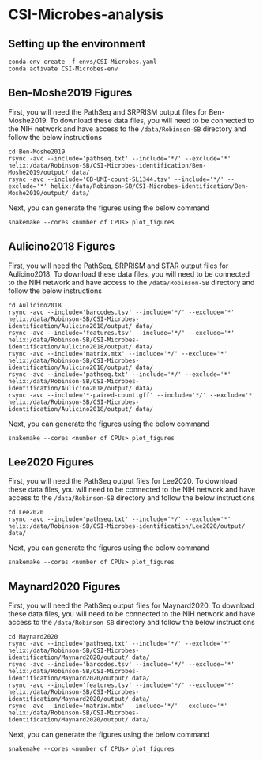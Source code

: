 # CSI-Microbes-analysis

## Setting up the environment

```
conda env create -f envs/CSI-Microbes.yaml
conda activate CSI-Microbes-env
```

## Ben-Moshe2019 Figures

First, you will need the PathSeq and SRPRISM output files for Ben-Moshe2019. To download these data files, you will need to be connected to the NIH network and have access to the `/data/Robinson-SB` directory and follow the below instructions

```
cd Ben-Moshe2019
rsync -avc --include='pathseq.txt' --include='*/' --exclude='*' helix:/data/Robinson-SB/CSI-Microbes-identification/Ben-Moshe2019/output/ data/
rsync -avc --include='CB-UMI-count-SL1344.tsv' --include='*/' --exclude='*' helix:/data/Robinson-SB/CSI-Microbes-identification/Ben-Moshe2019/output/ data/
```

Next, you can generate the figures using the below command

```
snakemake --cores <number of CPUs> plot_figures
```

## Aulicino2018 Figures

First, you will need the PathSeq, SRPRISM and STAR output files for Aulicino2018. To download these data files, you will need to be connected to the NIH network and have access to the `/data/Robinson-SB` directory and follow the below instructions

```
cd Aulicino2018
rsync -avc --include='barcodes.tsv' --include='*/' --exclude='*' helix:/data/Robinson-SB/CSI-Microbes-identification/Aulicino2018/output/ data/
rsync -avc --include='features.tsv' --include='*/' --exclude='*' helix:/data/Robinson-SB/CSI-Microbes-identification/Aulicino2018/output/ data/
rsync -avc --include='matrix.mtx' --include='*/' --exclude='*' helix:/data/Robinson-SB/CSI-Microbes-identification/Aulicino2018/output/ data/
rsync -avc --include='pathseq.txt' --include='*/' --exclude='*' helix:/data/Robinson-SB/CSI-Microbes-identification/Aulicino2018/output/ data/
rsync -avc --include='*-paired-count.gff' --include='*/' --exclude='*' helix:/data/Robinson-SB/CSI-Microbes-identification/Aulicino2018/output/ data/
```

Next, you can generate the figures using the below command

```
snakemake --cores <number of CPUs> plot_figures
```

## Lee2020 Figures

First, you will need the PathSeq output files for Lee2020. To download these data files, you will need to be connected to the NIH network and have access to the `/data/Robinson-SB` directory and follow the below instructions

```
cd Lee2020
rsync -avc --include='pathseq.txt' --include='*/' --exclude='*' helix:/data/Robinson-SB/CSI-Microbes-identification/Lee2020/output/ data/
```

Next, you can generate the figures using the below command

```
snakemake --cores <number of CPUs> plot_figures
```

## Maynard2020 Figures

First, you will need the PathSeq output files for Maynard2020. To download these data files, you will need to be connected to the NIH network and have access to the `/data/Robinson-SB` directory and follow the below instructions

```
cd Maynard2020
rsync -avc --include='pathseq.txt' --include='*/' --exclude='*' helix:/data/Robinson-SB/CSI-Microbes-identification/Maynard2020/output/ data/
rsync -avc --include='barcodes.tsv' --include='*/' --exclude='*' helix:/data/Robinson-SB/CSI-Microbes-identification/Maynard2020/output/ data/
rsync -avc --include='features.tsv' --include='*/' --exclude='*' helix:/data/Robinson-SB/CSI-Microbes-identification/Maynard2020/output/ data/
rsync -avc --include='matrix.mtx' --include='*/' --exclude='*' helix:/data/Robinson-SB/CSI-Microbes-identification/Maynard2020/output/ data/
```

Next, you can generate the figures using the below command

```
snakemake --cores <number of CPUs> plot_figures
```
